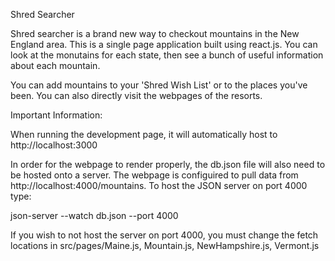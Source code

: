 Shred Searcher

Shred searcher is a brand new way to checkout mountains in the New England area. This is a single page application
built using react.js. You can look at the monutains for each state, then see a bunch of useful information about each mountain.

You can add mountains to your 'Shred Wish List' or to the places you've been. You can also directly visit the webpages of the
resorts.

Important Information:

When running the development page, it will automatically host to http://localhost:3000

In order for the webpage to render properly, the db.json file will also need to be hosted onto a server.
The webpage is configuired to pull data from http://localhost:4000/mountains.
To host the JSON server on port 4000 type:

json-server --watch db.json --port 4000

If you wish to not host the server on port 4000, you must change the fetch locations in src/pages/Maine.js, Mountain.js, NewHampshire.js, Vermont.js